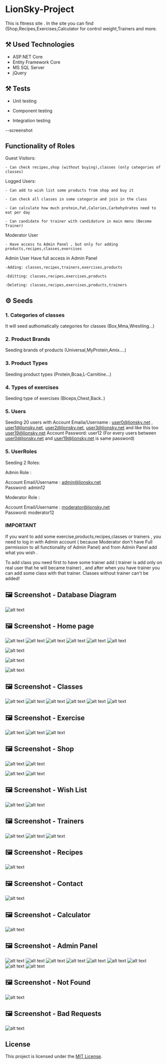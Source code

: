 # LionSky-Project

This is fitness site . In the site you can find (Shop,Recipes,Exercises,Calculator for control weight,Trainers and more.

## :hammer_and_pick: Used Technologies

- ASP.NET Core
- Entity Framework Core
- MS SQL Server
- jQuery


## :hammer_and_pick: Tests

- Unit testing

- Component testing

- Integration testing

--screenshot


## Functionality of Roles

Guest Visitors:

    - Can check recipes,shop (without buying),classes (only categories of classes)
   
Logged Users:

    - Can add to wish list some products from shop and buy it
    
    - Can check all classes in some categorie and join in the class
    
    - Can calculate how much protein,Fat,Calories,Carbohydrates need to eat per day
    
    - Can candidate for trainer with candidature in main menu (Become Trainer)
    
Moderator User

    - Have access to Admin Panel , but only for adding products,recipes,classes,exercises
    
Admin User
    Have full access in Admin Panel 
    
    -Adding: classes,recipes,trainers,exercises,products
    
    -Editting: classes,recipes,exercises,products
    
    -Deleting: classes,recipes,exercises,products,trainers
    
     

## :gear: Seeds

### 1. Categories of classes
It will seed authomatically categories for classes (Box,Mma,Wrestling...)

### 2. Product Brands
Seeding brands of products (Universal,MyProtein,Amix....)

### 3. Product Types
Seeding product types (Protein,Bcaa,L-Carnitine...)

### 4. Types of exercises
Seeding type of exercises (Biceps,Chest,Back..)
 
### 5. Users
Seeding 20 users with 
       Account Emaila/Username : user0@lionsky.net , user1@lionsky.net, user2@lionsky.net, user3@lionsky.net and like this too user19@lionsky.net
       Account Password: user12 (For every users between user0@lionsky.net and user19@lionsky.net is same password)
       
### 5. UserRoles
Seeding 2 Roles:

Admin Role : 

  Account Email/Username : admin@lionsky.net   
  Password: admin12

Moderator Role : 

  Account Email/Username : moderator@lionsky.net   
  Password: moderator12


###  IMPORTANT
If you want to add some exercise,products,recipes,classes or trainers , you need to log in with Admin account ( because Moderator  don't have Full permission to all functionality of Admin Panel) and from Admin Panel add what you wish . 

To add class you need first to have some trainer add ( trainer is add only on real user that he will became trainer) , and after when you have trainer you can add some class with that trainer. Classes without trainer can't be added!

## :framed_picture: Screenshot - Database Diagram

![alt text](https://github.com/rbbozhilov/LionSky-Project/blob/main/LionSky-Images/Database.jpg)

## :framed_picture: Screenshot - Home page

![alt text](https://github.com/rbbozhilov/LionSky-Project/blob/main/LionSky-Images/homePage1.jpg)
![alt text](https://github.com/rbbozhilov/LionSky-Project/blob/main/LionSky-Images/homePage3.jpg)
![alt text](https://github.com/rbbozhilov/LionSky-Project/blob/main/LionSky-Images/HomePage2.jpg)
![alt text](https://github.com/rbbozhilov/LionSky-Project/blob/main/LionSky-Images/HomePage5.jpg)
![alt text](https://github.com/rbbozhilov/LionSky-Project/blob/main/LionSky-Images/HomePage6.jpg)
![alt text](https://github.com/rbbozhilov/LionSky-Project/blob/main/LionSky-Images/HomePagePhone.jpg)

![alt text](https://github.com/rbbozhilov/LionSky-Project/blob/main/LionSky-Images/HomePagePhone2.jpg)

![alt text](https://github.com/rbbozhilov/LionSky-Project/blob/main/LionSky-Images/FooterPhone.jpg)

![alt text](https://github.com/rbbozhilov/LionSky-Project/blob/main/LionSky-Images/MenuPhone.jpg)

## :framed_picture: Screenshot - Classes

![alt text](https://github.com/rbbozhilov/LionSky-Project/blob/main/LionSky-Images/classPage1.jpg)
![alt text](https://github.com/rbbozhilov/LionSky-Project/blob/main/LionSky-Images/MyClassesPage.jpg)
![alt text](https://github.com/rbbozhilov/LionSky-Project/blob/main/LionSky-Images/ClassesViewPage.jpg)
![alt text](https://github.com/rbbozhilov/LionSky-Project/blob/main/LionSky-Images/ClassesPhone.jpg)
![alt text](https://github.com/rbbozhilov/LionSky-Project/blob/main/LionSky-Images/ClassPage2.jpg)
![alt text](https://github.com/rbbozhilov/LionSky-Project/blob/main/LionSky-Images/ClassDetails.jpg)


## :framed_picture: Screenshot - Exercise

![alt text](https://github.com/rbbozhilov/LionSky-Project/blob/main/LionSky-Images/ExercisePage.jpg)
![alt text](https://github.com/rbbozhilov/LionSky-Project/blob/main/LionSky-Images/ViewExercisePage.jpg)
![alt text](https://github.com/rbbozhilov/LionSky-Project/blob/main/LionSky-Images/ExercisePhone.jpg)


## :framed_picture: Screenshot - Shop

![alt text](https://github.com/rbbozhilov/LionSky-Project/blob/main/LionSky-Images/ShopPage.jpg)
![alt text](https://github.com/rbbozhilov/LionSky-Project/blob/main/LionSky-Images/ShopPhone.jpg)

![alt text](https://github.com/rbbozhilov/LionSky-Project/blob/main/LionSky-Images/ProductsPhone.jpg)
![alt text](https://github.com/rbbozhilov/LionSky-Project/blob/main/LionSky-Images/ViewProductsPage.jpg)


## :framed_picture: Screenshot - Wish List

![alt text](https://github.com/rbbozhilov/LionSky-Project/blob/main/LionSky-Images/WishListPhone.jpg)
![alt text](https://github.com/rbbozhilov/LionSky-Project/blob/main/LionSky-Images/WishListPage.jpg)


## :framed_picture: Screenshot - Trainers

![alt text](https://github.com/rbbozhilov/LionSky-Project/blob/main/LionSky-Images/TrainersPage.jpg)
![alt text](https://github.com/rbbozhilov/LionSky-Project/blob/main/LionSky-Images/TrainersPhone.jpg)
![alt text](https://github.com/rbbozhilov/LionSky-Project/blob/main/LionSky-Images/ViewTrainersPage.jpg)


## :framed_picture: Screenshot - Recipes

![alt text](https://github.com/rbbozhilov/LionSky-Project/blob/main/LionSky-Images/RecipePage.jpg)


## :framed_picture: Screenshot - Contact

![alt text](https://github.com/rbbozhilov/LionSky-Project/blob/main/LionSky-Images/ContactPage.jpg)


## :framed_picture: Screenshot - Calculator

![alt text](https://github.com/rbbozhilov/LionSky-Project/blob/main/LionSky-Images/CalculatorPage.jpg)


## :framed_picture: Screenshot - Admin Panel

![alt text](https://github.com/rbbozhilov/LionSky-Project/blob/main/LionSky-Images/AddExercisePage.jpg)
![alt text](https://github.com/rbbozhilov/LionSky-Project/blob/main/LionSky-Images/AddProductAdminPanelPage.jpg)
![alt text](https://github.com/rbbozhilov/LionSky-Project/blob/main/LionSky-Images/AddProductPhone.jpg)
![alt text](https://github.com/rbbozhilov/LionSky-Project/blob/main/LionSky-Images/AddRecipe.jpg)
![alt text](https://github.com/rbbozhilov/LionSky-Project/blob/main/LionSky-Images/AddTrainerPage.jpg)
![alt text](https://github.com/rbbozhilov/LionSky-Project/blob/main/LionSky-Images/AdminPanelPage.jpg)
![alt text](https://github.com/rbbozhilov/LionSky-Project/blob/main/LionSky-Images/DeleteEditProductPage.jpg)
![alt text](https://github.com/rbbozhilov/LionSky-Project/blob/main/LionSky-Images/EditRemoveExercisePage.jpg)
![alt text](https://github.com/rbbozhilov/LionSky-Project/blob/main/LionSky-Images/EditRemoveRecipePage.jpg)

## :framed_picture: Screenshot - Not Found 

![alt text](https://github.com/rbbozhilov/LionSky-Project/blob/main/LionSky-Images/NotFound.jpg)

## :framed_picture: Screenshot - Bad Requests

![alt text](https://github.com/rbbozhilov/LionSky-Project/blob/main/LionSky-Images/ElseErrorLikeBadRequestPage.jpg)




## License

This project is licensed under the [MIT License](LICENSE).
